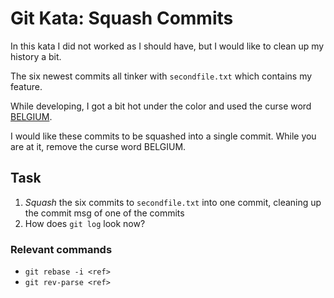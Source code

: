 # Git Kata: Squash Commits

In this kata I did not worked as I should have, but I would like to clean up my history a bit.

The six newest commits all tinker with `secondfile.txt` which contains my feature.

While developing, I got a bit hot under the color and used the curse word [BELGIUM](https://hitchhikers.fandom.com/wiki/Belgium).

I would like these commits to be squashed into a single commit.  While  you are at it, remove the curse word BELGIUM.


## Task
1. _Squash_ the six commits to `secondfile.txt` into one commit, cleaning up the commit msg of one of the commits
1. How does `git log` look now?

### Relevant commands
- `git rebase -i <ref>`
- `git rev-parse <ref>`

